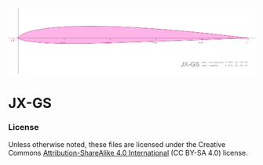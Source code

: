 
<!-- PROJECT LOGO -->
<br />
<p align="center">
  <a href="https://github.com/jxjo/Airfoils/JX-GS">
    <img src="images/JX-GS-15.png" alt="Logo" width="800" >
  </a>
</p>

# JX-GS

### License
Unless otherwise noted, these files are licensed under the Creative Commons [Attribution-ShareAlike 4.0 International](https://creativecommons.org/licenses/by-sa/4.0/) (CC BY-SA 4.0) license.

